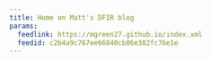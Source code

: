 ```yaml
---
title: Home on Matt's DFIR blog
params:
  feedlink: https://mgreen27.github.io/index.xml
  feedid: c2b4a9c767ee66840cb86e382fc76e1e
---
```

